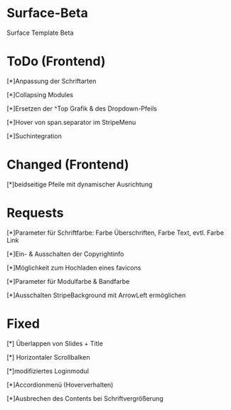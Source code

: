 Surface-Beta
============

Surface Template Beta

ToDo (Frontend)
============

[*]Anpassung der Schriftarten

[*]Collapsing Modules

[*]Ersetzen der ^Top Grafik & des Dropdown-Pfeils

[*]Hover von span.separator im StripeMenu

[*]Suchintegration


Changed (Frontend)
============

[*]beidseitige Pfeile mit dynamischer Ausrichtung


Requests
============

[*]Parameter für Schriftfarbe: Farbe Überschriften, Farbe Text, evtl. Farbe Link

[*]Ein- & Ausschalten der Copyrightinfo

[*]Möglichkeit zum Hochladen eines favicons

[*]Parameter für Modulfarbe & Bandfarbe

[*]Ausschalten StripeBackground mit ArrowLeft ermöglichen

Fixed
============

[*] Überlappen von Slides + Title

[*] Horizontaler Scrollbalken

[*]modifiziertes Loginmodul

[*]Accordionmenü (Hoververhalten)

[*]Ausbrechen des Contents bei Schriftvergrößerung
